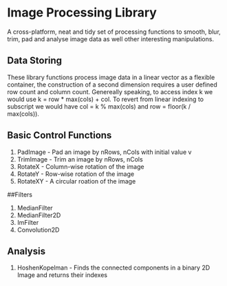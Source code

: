 Image Processing Library
========================
A cross-platform, neat and tidy set of processing functions to smooth, blur, trim, pad and analyse image data as well other interesting manipulations.

## Data Storing
These library functions process image data in a linear vector <T> as a flexible container, the construction of
a second dimension requires a user defined row count and column count. Genereally speaking,
to access index k we would use k = row * max(cols) + col. To revert from linear indexing to subscript we would have
col = k % max(cols) and row = floor(k / max(cols)).

## Basic Control Functions
1. PadImage - Pad an image by nRows, nCols with initial value v
2. TrimImage - Trim an image by nRows, nCols
3. RotateX - Column-wise rotation of the image
4. RotateY - Row-wise rotation of the image
5. RotateXY - A circular roation of the image

##Filters
1. MedianFilter
2. MedianFilter2D
3. ImFilter
4. Convolution2D

## Analysis
1. HoshenKopelman - Finds the connected components in a binary 2D Image and returns their indexes
